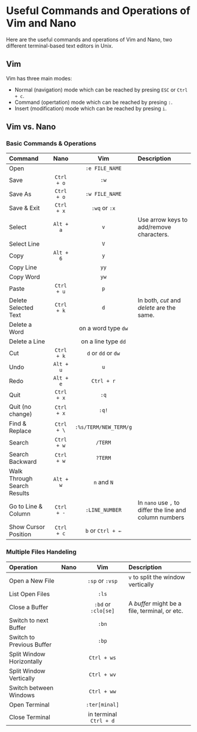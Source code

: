 # Useful Commands and Operations of Vim and Nano
Here are the useful commands and operations of Vim and Nano, two different terminal-based text editors in Unix.

## Vim
Vim has three main modes:
- Normal (navigation) mode which can be reached by presing `ESC` or `Ctrl + c`.
- Command (opertation) mode which can be reached by presing `:`.
- Insert (modification) mode which can be reached by presing `i`.

## Vim vs. Nano
### Basic Commands & Operations
| Command | Nano | Vim | Description |
| :------ | :--: | :-: | :---------- |
| Open | ` ` | `:e FILE_NAME` |  |
| Save | `Ctrl + o` | `:w` |  |
| Save As | `Ctrl + o` | `:w FILE_NAME` |  |
| Save & Exit | `Ctrl + x` | `:wq` or `:x` |  |
| Select | `Alt + a` | `v` | Use arrow keys to add/remove characters. |
| Select Line | ` ` | `V` |  |
| Copy | `Alt + 6` | `y` |  |
| Copy Line | ` ` | `yy` |  |
| Copy Word | ` ` | `yw` |  |
| Paste | `Ctrl + u` | `p` |  |
| Delete Selected Text | `Ctrl + k` | `d` | In both, _cut_ and _delete_ are the same. |
| Delete a Word | ` ` | on a word type `dw` |  |
| Delete a Line | ` ` | on a line type `dd` |  |
| Cut | `Ctrl + k` | `d` or `dd` or `dw` |  |
| Undo | `Alt + u` | `u` |  |
| Redo | `Alt + e` | `Ctrl + r` |  |
| Quit | `Ctrl + x` | `:q` |  |
| Quit (no change) | `Ctrl + x` | `:q!` |  |
| Find & Replace | `Ctrl + \` | `:%s/TERM/NEW_TERM/g` |  |
| Search | `Ctrl + w` | `/TERM` |  |
| Search Backward | `Ctrl + w` | `?TERM` |  |
| Walk Through Search Results | `Alt + w` | `n` and `N` |  |
| Go to Line & Column | `Ctrl + -` | `:LINE_NUMBER` | In `nano` use `,` to differ the line and column numbers |
| Show Cursor Position | `Ctrl + c` | `b` or `Ctrl + ←` |  |

### Multiple Files Handeling
| Operation | Nano | Vim | Description |
| :-------- | :--: | :-: | :---------- |
| Open a New File | ` ` | `:sp` or `:vsp` | `v` to split the window vertically |
| List Open Files | ` ` | `:ls` |  |
| Close a Buffer | ` ` | `:bd` or `:clo[se]` | A _buffer_ might be a file, terminal, or etc. |
| Switch to next Buffer | ` ` | `:bn` |  |
| Switch to Previous Buffer | ` ` | `:bp` |  |
| Split Window Horizontally | ` ` | `Ctrl + ws` |  |
| Split Window Vertically | ` ` | `Ctrl + wv` |  |
| Switch between Windows | ` ` | `Ctrl + ww` |  |
| Open Terminal | ` ` | `:ter[minal]` |  |
| Close Terminal | ` ` | in terminal `Ctrl + d` |  |
